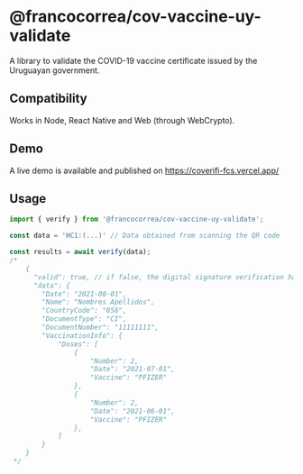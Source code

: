 # @francocorrea/cov-vaccine-uy-validate

A library to validate the COVID-19 vaccine certificate issued by the Uruguayan government.

## Compatibility

Works in Node, React Native and Web (through WebCrypto).

## Demo

A live demo is available and published on https://coverifi-fcs.vercel.app/

## Usage

```ts
import { verify } from '@francocorrea/cov-vaccine-uy-validate';

const data = 'HC1:(...)' // Data obtained from scanning the QR code

const results = await verify(data);
/*
    {
      "valid": true, // if false, the digital signature verification has failed
      "data": {
        "Date": "2021-08-01",
        "Name": "Nombres Apellidos",
        "CountryCode": "858",
        "DocumentType": "CI",
        "DocumentNumber": "11111111",
        "VaccinationInfo": {
            "Doses": [
                {
                    "Number": 2,
                    "Date": "2021-07-01",
                    "Vaccine": "PFIZER"
                },
                {
                    "Number": 2,
                    "Date": "2021-06-01",
                    "Vaccine": "PFIZER"
                },
            ] 
        }
    }
 */
```
